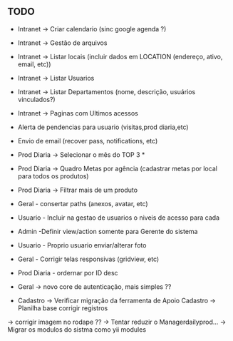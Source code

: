 TODO
--------------------
- Intranet -> Criar calendario (sinc google agenda ?)
- Intranet -> Gestão de arquivos
- Intranet -> Listar locais (incluir dados em LOCATION (endereço, ativo, email, etc))
- Intranet -> Listar Usuarios
- Intranet -> Listar Departamentos (nome, descrição, usuários vinculados?)
- Intranet -> Paginas com Ultimos acessos

- Alerta de pendencias para usuario (visitas,prod diaria,etc)
- Envio de email (recover pass, notifications, etc)
- Prod Diaria -> Selecionar o mês do TOP 3 *
- Prod Diaria -> Quadro Metas por agência (cadastrar metas por local para todos os produtos)
- Prod Diaria -> Filtrar mais de um produto
- Geral - consertar paths (anexos, avatar, etc)
- Usuario - Incluir na gestao de usuarios o niveis de acesso para cada
- Admin -Definir view/action somente para Gerente do sistema
- Usuario - Proprio usuario enviar/alterar foto
- Geral - Corrigir telas responsivas (gridview, etc)
- Prod Diaria - ordernar por ID desc

- Geral -> novo core de autenticação, mais simples ?? 
- Cadastro -> Verificar migração da ferramenta de Apoio Cadastro
-> Planilha base corrigir registros

-> corrigir imagem no rodape ??
-> Tentar reduzir o Managerdailyprod...
-> Migrar os modulos do sistma como yii modules 
